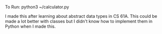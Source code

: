 To Run: python3 ~/calculator.py

I made this after learning about abstract data types in CS 61A. This could be made a lot better with classes
but I didn't know how to implement them in Python when I made this.
